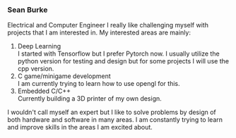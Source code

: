 ### Sean Burke
Electrical and Computer Engineer
I really like challenging myself with projects that I am interested in. My interested areas are mainly:
1. Deep Learning  
    I started with Tensorflow but I prefer Pytorch now. I usually utilize the python version for testing and design but for some projects I will use the cpp version.
2. C game/minigame development  
    I am currently trying to learn how to use opengl for this.
3. Embedded C/C++  
    Currently building a 3D printer of my own design.   

I wouldn't call myself an expert but I like to solve problems by design of both hardware and software in many areas. I am constantly trying to learn and improve skills in the areas I am excited about.
